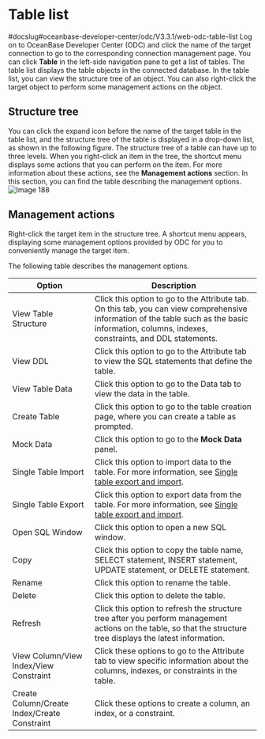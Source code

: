 Table list 
===============================
#docslug#oceanbase-developer-center/odc/V3.3.1/web-odc-table-list
Log on to OceanBase Developer Center (ODC) and click the name of the target connection to go to the corresponding connection management page. You can click **Table** in the left-side navigation pane to get a list of tables. The table list displays the table objects in the connected database. In the table list, you can view the structure tree of an object. You can also right-click the target object to perform some management actions on the object. 

Structure tree 
-----------------------------------

You can click the expand icon before the name of the target table in the table list, and the structure tree of the table is displayed in a drop-down list, as shown in the following figure. The structure tree of a table can have up to three levels. When you right-click an item in the tree, the shortcut menu displays some actions that you can perform on the item. For more information about these actions, see the **Management actions** section. In this section, you can find the table describing the management options.![Image 188](https://help-static-aliyun-doc.aliyuncs.com/assets/img/en-US/0977570461/p241374.png)

Management actions 
---------------------------------------

Right-click the target item in the structure tree. A shortcut menu appears, displaying some management options provided by ODC for you to conveniently manage the target item. 

The following table describes the management options.


|                    Option                    |                                                                                           Description                                                                                            |
|----------------------------------------------|--------------------------------------------------------------------------------------------------------------------------------------------------------------------------------------------------|
| View Table Structure                         | Click this option to go to the Attribute tab. On this tab, you can view comprehensive information of the table such as the basic information, columns, indexes, constraints, and DDL statements. |
| View DDL                                     | Click this option to go to the Attribute tab to view the SQL statements that define the table.                                                                                                   |
| View Table Data                              | Click this option to go to the Data tab to view the data in the table.                                                                                                                           |
| Create Table                                 | Click this option to go to the table creation page, where you can create a table as prompted.                                                                                                    |
| Mock Data                                    | Click this option to go to the **Mock Data** panel.                                                                                                                                              |
| Single Table Import                          | Click this option to import data to the table. For more information, see [Single table export and import](../../6.web-odc-use-tools/1.web-odc-data-export-and-import/4.web-odc-single-table-export-and-import.md).                                          |
| Single Table Export                          | Click this option to export data from the table. For more information, see [Single table export and import](../../6.web-odc-use-tools/1.web-odc-data-export-and-import/4.web-odc-single-table-export-and-import.md).                                        |
| Open SQL Window                              | Click this option to open a new SQL window.                                                                                                                                                      |
| Copy                                         | Click this option to copy the table name, SELECT statement, INSERT statement, UPDATE statement, or DELETE statement.                                                                             |
| Rename                                       | Click this option to rename the table.                                                                                                                                                           |
| Delete                                       | Click this option to delete the table.                                                                                                                                                           |
| Refresh                                      | Click this option to refresh the structure tree after you perform management actions on the table, so that the structure tree displays the latest information.                                   |
| View Column/View Index/View Constraint       | Click these options to go to the Attribute tab to view specific information about the columns, indexes, or constraints in the table.                                                             |
| Create Column/Create Index/Create Constraint | Click these options to create a column, an index, or a constraint.                                                                                                                               |



